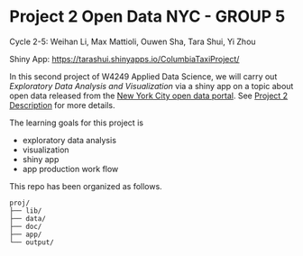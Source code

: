 # Project 2 Open Data NYC - GROUP 5

Cycle 2-5: Weihan Li, Max Mattioli, Ouwen Sha, Tara Shui, Yi Zhou

Shiny App: https://tarashui.shinyapps.io/ColumbiaTaxiProject/

In this second project of W4249 Applied Data Science, we will carry out *Exploratory Data Analysis and Visualization* via a shiny app on a topic about open data released from the [New York City open data portal](https://nycopendata.socrata.com/). See [Project 2 Description](project2_desc.md) for more details.  

The learning goals for this project is 
- exploratory data analysis
- visualization
- shiny app
- app production work flow

This repo has been organized as follows.
```
proj/
├── lib/
├── data/
├── doc/
├── app/
└── output/
```
